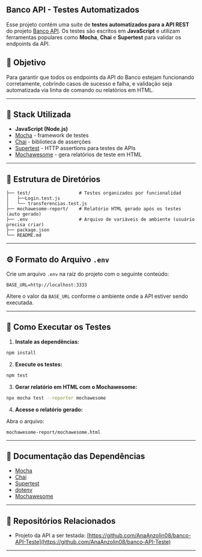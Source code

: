 ## Banco API - Testes Automatizados

Esse projeto contém uma suite de **testes automatizados para a API REST** do projeto [Banco API](https://github.com/AnaAnzolin08/banco-API-Teste).
Os testes são escritos em **JavaScript** e utilizam ferramentas populares como **Mocha**, **Chai** e **Supertest** para validar os endpoints da API.


## 📄 Objetivo

Para garantir que todos os endpoints da API do Banco estejam funcionando corretamente,
cobrindo casos de sucesso e falha, e validação seja  automatizada via linha de comando ou relatórios em HTML.

---

## 🧰 Stack Utilizada

* **JavaScript (Node.js)**
* [Mocha](https://mochajs.org/) - framework de testes
* [Chai](https://www.chaijs.com/) - biblioteca de asserções
* [Supertest](https://github.com/visionmedia/supertest) - HTTP assertions para testes de APIs
* [Mochawesome](https://github.com/adamgruber/mochawesome) - gera relatórios de teste em HTML

---

## 📁 Estrutura de Diretórios

```
├── test/                  # Testes organizados por funcionalidad
│   ├──Login.test.js
│   └── transferencias.test.js
├── mochawesome-report/    # Relatório HTML gerado após os testes (auto gerado)
├── .env                   # Arquivo de variáveis de ambiente (usuário precisa criar)
├── package.json
└── README.md
```

---

## ⚙️ Formato do Arquivo `.env`

Crie um arquivo `.env` na raiz do projeto com o seguinte conteúdo:

```
BASE_URL=http://localhost:3333
```

Altere o valor da `BASE_URL` conforme o ambiente onde a API estiver sendo executada.

---

## 🚀 Como Executar os Testes

1. **Instale as dependências:**

```bash
npm install
```

2. **Execute os testes:**

```bash
npm test
```

3. **Gerar relatório em HTML com o Mochawesome:**

```bash
npx mocha test --reporter mochawesome
```

4. **Acesse o relatório gerado:**

Abra o arquivo:

```
mochawesome-report/mochawesome.html
```

---

## 📖 Documentação das Dependências

* [Mocha](https://mochajs.org/)
* [Chai](https://www.chaijs.com/)
* [Supertest](https://github.com/visionmedia/supertest)
* [dotenv](https://github.com/motdotla/dotenv)
* [Mochawesome](https://github.com/adamgruber/mochawesome)

---

## 🚜 Repositórios Relacionados

* Projeto da API a ser testada: [https://github.com/AnaAnzolin08/banco-API-Teste](https://github.com/AnaAnzolin08/banco-API-Teste)

---

